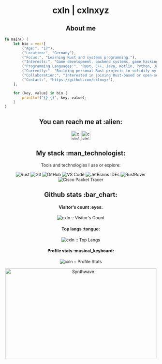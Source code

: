 <h1 align="center">cxln | cxlnxyz</h1>

<h2 align="center">About me</h2>

```rust
fn main() {
    let bio = vec![
        ("Age:", "17"),
        ("Location:", "Germany"),
        ("Focus:", "Learning Rust and systems programming."),
        ("Interests:", "Game development, backend systems, game hacking, malware, and contributing to open-source"),
        ("Programming Languages:", "Rust, C++, Java, Kotlin, Python, JavaScript, Lua, and more"),
        ("Currently:", "Building personal Rust projects to solidify my knowledge."),
        ("Collaboration:", "Interested in joining Rust-based or open-source projects."),
        ("Contact:", "https://github.com/cxlnxyz"),
    ];

    for (key, value) in bio {
        println!("{} {}", key, value);
    }
}
```

<h2 align="center">You can reach me at :alien:</h2>

<p align="center">
  <a href="https://github.com/cxlnxyz">
    <img src="https://www.vectorlogo.zone/logos/github/github-icon.svg" alt="cxln's GitHub Profile" height="30" width="30">
  </a>

  <a href="https://www.linkedin.com/in/cxlnxyz">
    <img src="https://www.vectorlogo.zone/logos/linkedin/linkedin-icon.svg" alt="cxln's LinkedIn Profile" height="30" width="30">
  </a>
</p>

<h2 align="center">My stack :man_technologist:</h2>

<p align="center">Tools and technologies I use or explore:</p>
<p align="center">
  <img src="https://img.shields.io/badge/rust-000000?style=for-the-badge&logo=rust&logoColor=white" alt="Rust">
  <img src="https://img.shields.io/badge/git-%23F05033.svg?style=for-the-badge&logo=git&logoColor=white" alt="Git">
  <img src="https://img.shields.io/badge/github-%23181717.svg?style=for-the-badge&logo=github&logoColor=white" alt="GitHub">
  <img src="https://img.shields.io/badge/vscode-007ACC?style=for-the-badge&logo=visual-studio-code&logoColor=white" alt="VS Code">
  <img src="https://img.shields.io/badge/jetbrains_ides-000000?style=for-the-badge&logo=jetbrains&logoColor=white" alt="JetBrains IDEs">
  <img src="https://img.shields.io/badge/rustrover-000000?style=for-the-badge&logo=jetbrains&logoColor=white" alt="RustRover">
  <img src="https://img.shields.io/badge/cisco_packet_tracer-1BA0D7?style=for-the-badge&logo=cisco&logoColor=white" alt="Cisco Packet Tracer">
</p>

<h2 align="center">Github stats :bar_chart:</h2>

<h4 align="center">Visitor's count :eyes:</h4>

<p align="center"><img src="https://profile-counter.glitch.me/{cxlnxyz}/count.svg" alt="cxln :: Visitor's Count" /></p>

<h4 align="center">Top langs :tongue:</h4>

<p align="center"><img src="https://github-readme-stats.vercel.app/api/top-langs/?username=cxlnxyz&langs_count=10&theme=tokyonight&layout=compact" alt="cxln :: Top Langs" /></p>

<h4 align="center">Profile stats :musical_keyboard:</h4>

<p align="center"><img src="https://github-readme-stats.vercel.app/api?username=cxlnxyz&show_icons=true&theme=synthwave" alt="cxln :: Profile Stats" /></p>

<p align="center"><img src="https://thumbs.gfycat.com/GoodnaturedFondGaur-size_restricted.gif" alt="Synthwave" height="300" width="500"></p>
